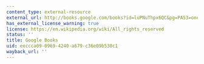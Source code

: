 ```yaml
---
content_type: external-resource
external_url: http://books.google.com/books?id=luPNuThpx6QC&pg=PA53=onepage
has_external_license_warning: true
license: https://en.wikipedia.org/wiki/All_rights_reserved
status: ''
title: Google Books
uid: eeccca09-0969-4240-a679-c36e09b530c1
wayback_url: ''
---
```

